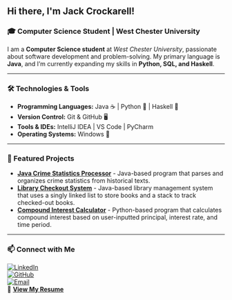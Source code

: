 ## Hi there, I'm Jack Crockarell! 

### 🎓 Computer Science Student | West Chester University

I am a **Computer Science student** at *West Chester University*, passionate about software development and problem-solving. My primary language is **Java**, and I’m currently expanding my skills in **Python, SQL, and Haskell**.

---

### 🛠️ Technologies & Tools

- **Programming Languages:** Java ☕ | Python 🐍 | Haskell 🔢
- **Version Control:** Git & GitHub 🖥️
- **Tools & IDEs:** IntelliJ IDEA | VS Code | PyCharm
- **Operating Systems:** Windows 🏁 

---

### 🌟 Featured Projects

- **[Java Crime Statistics Processor](https://github.com/jackcrockarell/Text-Processor)** - Java-based program that parses and organizes crime statistics from historical texts.
- **[Library Checkout System](https://github.com/jackcrockarell/Library-Linked-List)** - Java-based library management system that uses a singly linked list to store books and a stack to track checked-out books.
- **[Compound Interest Calculator](https://github.com/jackcrockarell/CompoundInterestCalculator)** - Python-based program that calculates compound interest based on user-inputted principal, interest rate, and time period.

---

### 📫 Connect with Me

[![LinkedIn](https://img.shields.io/badge/LinkedIn-Jack%20Crockarell-blue?logo=linkedin)](https://www.linkedin.com/in/jack-crockarell-6a7214228/)  
[![GitHub](https://img.shields.io/badge/GitHub-Jack%20Crockarell-181717?logo=github)](https://github.com/jackcrockarell)  
[![Email](https://img.shields.io/badge/Email-jack.crockarell@gmail.com-red?logo=gmail)](mailto:jack.crockarell@gmail.com)  
📄 [**View My Resume**](https://drive.google.com/file/d/1WcdNdO0ceLuevPXD1S30q7F4v0qaIdVe/view?usp=drive_link)

